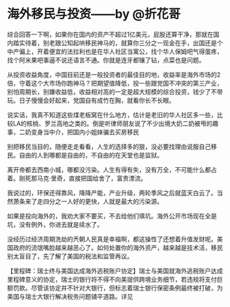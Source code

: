 # 海外移民与投资——by @折花哥



综合回答一下啊，如果你在国内的资产不超过1亿美元，屁股还算干净，那就在国内踏实待着，别老跟公知起哄移民神马的，就算你三分之一现金在手，出国还是个中产偏上，开着便宜的法拉利也是在华人社区当寓公，找个华人保姆吧气得蛋疼，找个阿米果吧事逼不说还语言不通。你就是连牙都镶了钻，点菜也是问题 ​​​。

从投资收益角度，中国目前还是一般投资者的最佳目的地，收益率是海外市场的2倍，守着这个大市场你跑神马？把期望值降低，投一些跟党国不冲突的第三产业，别怕周期长，别嫌收益低，收益相对高的一定是超大规模的综合投资，钱少了不带玩。日子慢慢会好起来，党国自有成竹在胸，就看你长不长眼。

说实话，我真不知道这些煤老板窝在什么地方，估计是老旧的华人社区多一些，比较LA的核桃、罗兰高地之类的。倒是听律师朋友说了不少出境大奶二奶被甩的趣事，二奶变身当中介，把国内小姐妹骗去买房移民

别把移民当目的，随便走走看看，人生的选择多的狠，没必要找理由说服自己移民。自由的人到哪都是自由的，不自由的在天堂也是监狱。

离开帝都去西南小城，哪都没污染。人生有得有失，没有万全，不可能什么都占着。刚死那马克·里奇，直接把国给舍了，富贵漂流。

我说过的，环保还得靠风，降降产能，产业升级，两轮季风之后就蓝天白云了。当然萧条来了走四分之一人好的更快，人就是最大的污染源。

如果是投向海外的，我劝大家不要买，不去给他们填坑。海外公开市场现在全是坑，没有例外，你进去就是续水了。

没经历过经济周期洗劫的兲朝人民真是幸福啊，都这操性了还想着升值发财呢。 ​​​​美国政府的流氓嘴脸越来越恶心了。如何处置你的海外资产，越来越是技术活，移民别太盲目了，先了解了美国的税法和监管再议。



【里程碑：瑞士终与美国达成海外逃税账户协定】瑞士与美国就海外逃税账户达成里程碑意义的协定，瑞士的银行将不得不向美提供跨境业务细节，若违规将支付巨额罚款。尽管该协定并不针对大银行，但标志着瑞士银行保密条例最终被打破，为美国与瑞士大银行解决税务问题铺平道路。详见




